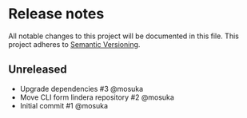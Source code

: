 # Release notes
All notable changes to this project will be documented in this file.
This project adheres to [Semantic Versioning](http://semver.org/).

## Unreleased
- Upgrade dependencies #3 @mosuka
- Move CLI form lindera repository #2 @mosuka
- Initial commit #1 @mosuka
